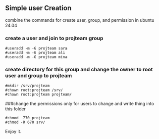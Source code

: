 ## Simple user Creation

combine the commands for create user, group, and permission in ubuntu 24.04

### create a user and join to projteam group
```
#useradd -m -G projteam sara
#useradd -m -G projteam ali
#useradd -m -G projteam mina
```

### create directory for this group and change the owner to root user and group to projteam

```
#mkdir /srv/projteam
#chown root:projteam /srv/
#chown root:projteam projteam/

```

###change the permissions only for users to change and write thing into this folder
```
#chmod  770 projteam
#chmod -R 670 srv/
```

Enjoy it.
